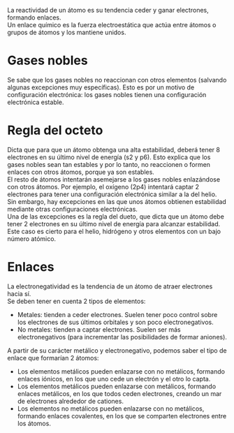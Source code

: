 La reactividad de un átomo es su tendencia ceder y ganar electrones, formando enlaces.  
Un enlace químico es la fuerza electroestática que actúa entre átomos o grupos de átomos y los mantiene unidos.

# Gases nobles
Se sabe que los gases nobles no reaccionan con otros elementos (salvando algunas excepciones muy específicas). Esto es por un motivo de configuración electrónica: los gases nobles tienen una configuración electrónica estable.

# Regla del octeto
Dicta que para que un átomo obtenga una alta estabilidad, deberá tener 8 electrones en su último nivel de energía (s2 y p6). Esto explica que los gases nobles sean tan estables y por lo tanto, no reaccionen o formen enlaces con otros átomos, porque ya son estables.  
El resto de átomos intentarán asemejarse a los gases nobles enlazándose con otros átomos. Por ejemplo, el oxígeno (2p4) intentará captar 2 electrones para tener una configuración electrónica similar a la del helio.  
Sin embargo, hay excepciones en las que unos átomos obtienen estabilidad mediante otras configuraciones electrónicas.  
Una de las excepciones es la regla del dueto, que dicta que un átomo debe tener 2 electrones en su último nivel de energía para alcanzar estabilidad. Este caso es cierto para el helio, hidrógeno y otros elementos con un bajo número atómico.

# Enlaces
La electronegatividad es la tendencia de un átomo de atraer electrones hacia sí.  
Se deben tener en cuenta 2 tipos de elementos:
- Metales: tienden a ceder electrones. Suelen tener poco control sobre los electrones de sus últimos orbitales y son poco electronegativos.
- No metales: tienden a captar electrones. Suelen ser más electronegativos (para incrementar las posibilidades de formar aniones).

A partir de su carácter metálico y electronegativo, podemos saber el tipo de enlace que formarían 2 átomos:
- Los elementos metálicos pueden enlazarse con no metálicos, formando enlaces iónicos, en los que uno cede un electrón y el otro lo capta.  
- Los elementos metálicos pueden enlazarse con metálicos, formando enlaces metálicos, en los que todos ceden electrones, creando un mar de electrones alrededor de cationes.  
- Los elementos no metálicos pueden enlazarse con no metálicos, formando enlaces covalentes, en los que se comparten electrones entre los átomos.